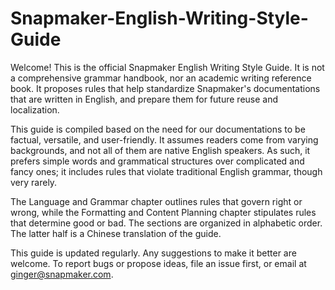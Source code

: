 # Snapmaker-English-Writing-Style-Guide

Welcome! This is the official Snapmaker English Writing Style Guide. It is not a comprehensive grammar handbook, nor an academic writing reference book. It proposes rules that help standardize Snapmaker's documentations that are written in English, and prepare them for future reuse and localization. 

This guide is compiled based on the need for our documentations to be factual, versatile, and user-friendly. It assumes readers come from varying backgrounds, and not all of them are native English speakers. As such, it prefers simple words and grammatical structures over complicated and fancy ones; it includes rules that violate traditional English grammar, though very rarely.

The Language and Grammar chapter outlines rules that govern right or wrong, while the Formatting and Content Planning chapter stipulates rules that determine good or bad. The sections are organized in alphabetic order. The latter half is a Chinese translation of the guide.

This guide is updated regularly. Any suggestions to make it better are welcome. To report bugs or propose ideas, file an issue first, or email at ginger@snapmaker.com.
